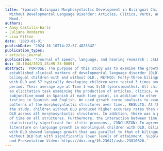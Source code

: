```yaml
---
title: 'Spanish Bilingual Morphosyntactic Development in Bilingual Children With and
  Without Developmental Language Disorder: Articles, Clitics, Verbs, and the Subjunctive
  Mood.'
authors:
- Anny Castilla-Earls
- Juliana Ronderos
- Lisa Fitton
date: '2023-01-01'
publishDate: '2024-10-10T14:22:57.482334Z'
publication_types:
- article-journal
publication: '*Journal of speech, language, and hearing research : JSLHR*'
doi: 10.1044/2023_JSLHR-23-00091
abstract: 'PURPOSE: The purpose of this study was to examine the growth of previously
  established clinical markers of developmental language disorder (DLD) in Spanish-speaking
  bilingual children with and without DLD., METHOD: Forty-three bilingual children
  with DLD and 57 typically developing children were tested 3 times over a 2-year
  period. Their average age at Time 1 was 5;10 (years;months). All children completed
  an elicitation task examining the production of articles, clitics, verbs, and the
  subjunctive mood in Spanish at each time point, in addition to other behavioral
  testing in Spanish and English. We used growth curve analysis to examine change
  patterns of the morphosyntactic structures over time., RESULTS: At the onset of
  the study, children without DLD produced higher accuracy rates than children with
  DLD across all morphosyntactic structures. In addition, there was a positive effect
  of time on all structures. Furthermore, the interaction between time and DLD was
  statistically significant for clitic pronouns., CONCLUSION: In agreement with previous
  literature on language growth in monolingual children with DLD, bilingual children
  with DLD showed language growth that was parallel to that of bilingual children
  without DLD but with significantly lower levels of attainment. Supplemental Material
  and Presentation Video: https://doi.org/10.23641/asha.23810820.'
---
```

